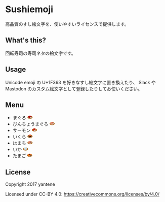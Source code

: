 Sushiemoji
==========

高品質のすし絵文字を、使いやすいライセンスで提供します。

## What's this?

回転寿司の寿司ネタの絵文字です。

## Usage

Unicode emoji の U+1F363 を好きなすし絵文字に置き換えたり、
Slack や Mastodon のカスタム絵文字として登録したりしてお使いください。

## Menu

- まぐろ ![まぐろ](16x16/maguro.png)
- びんちょうまぐろ ![びんちょうまぐろ](16x16/bincho_maguro.png)
- サーモン ![サーモン](16x16/salmon.png)
- いくら ![いくら](16x16/ikra.png)
- はまち ![はまち](16x16/hamachi.png)
- いか ![いか](16x16/ika.png)
- たまご ![たまご](16x16/tamago.png)

## License

Copyright 2017 yantene

Licensed under CC-BY 4.0: https://creativecommons.org/licenses/by/4.0/

